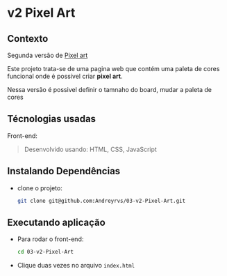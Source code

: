 # v2 Pixel Art

## Contexto

Segunda versão de [Pixel art](https://github.com/Andreyrvs/03-Pixel-Art)

Este projeto trata-se de uma pagina web que contém uma paleta de cores funcional onde é possivel criar **pixel art**.

Nessa versão é possivel definir o tamnaho do board, mudar a paleta de cores

## Técnologias usadas

Front-end:
> Desenvolvido usando: HTML, CSS, JavaScript

## Instalando Dependências

* clone o projeto:

  ```bash
  git clone git@github.com:Andreyrvs/03-v2-Pixel-Art.git
  ```

## Executando aplicação

* Para rodar o front-end:

  ```bash
  cd 03-v2-Pixel-Art
  ```

* Clique duas vezes no arquivo `index.html`

